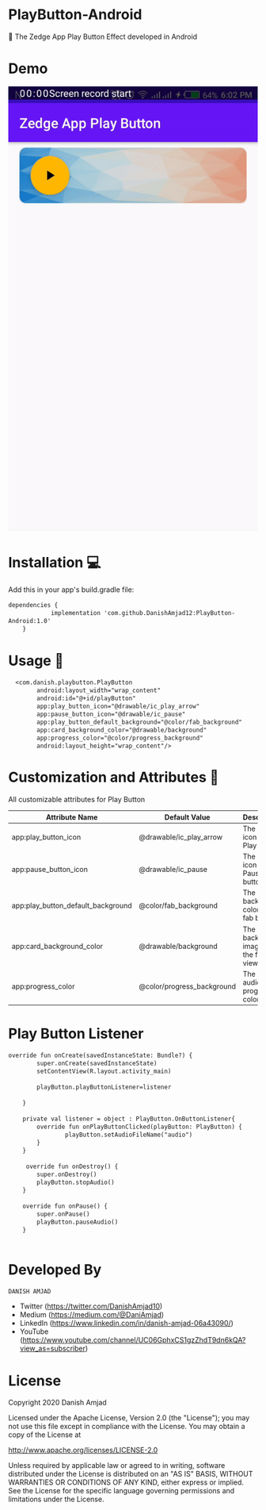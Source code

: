 # PlayButton-Android
👏 The Zedge App Play Button Effect developed in Android

# Demo
![](result.gif)

# Installation 💻

Add this in your app's build.gradle file:
```
dependencies {
	        implementation 'com.github.DanishAmjad12:PlayButton-Android:1.0'
	}
  ```
  
# Usage 🧾

```
  <com.danish.playbutton.PlayButton
        android:layout_width="wrap_content"
        android:id="@+id/playButton"
        app:play_button_icon="@drawable/ic_play_arrow"
        app:pause_button_icon="@drawable/ic_pause"
        app:play_button_default_background="@color/fab_background"
        app:card_background_color="@drawable/background"
        app:progress_color="@color/progress_background"
        android:layout_height="wrap_content"/>
```
        
# Customization and Attributes 🎨

All customizable attributes for Play Button

| Attribute Name| Default Value | Description
| ------------- | ------------- | ----------- |
|   app:play_button_icon  | @drawable/ic_play_arrow  | The default icon of the Play button
|   app:pause_button_icon | @drawable/ic_pause  | The default icon of the Pause button
|    app:play_button_default_background | @color/fab_background  | The background color of the fab button
|    app:card_background_color | @drawable/background | The default background image of the frame view
|     app:progress_color | @color/progress_background | The default audio progress color 

# Play Button Listener

```
override fun onCreate(savedInstanceState: Bundle?) {
        super.onCreate(savedInstanceState)
        setContentView(R.layout.activity_main)

        playButton.playButtonListener=listener

    }

    private val listener = object : PlayButton.OnButtonListener{
        override fun onPlayButtonClicked(playButton: PlayButton) {
                playButton.setAudioFileName("audio")
        }
    }
    
     override fun onDestroy() {
        super.onDestroy()
        playButton.stopAudio()
    }

    override fun onPause() {
        super.onPause()
        playButton.pauseAudio()
    }
    
 ```
 # Developed By
 
 ```
 DANISH AMJAD
 ```
 * Twitter (https://twitter.com/DanishAmjad10)
 * Medium (https://medium.com/@DaniAmjad)
 * LinkedIn (https://www.linkedin.com/in/danish-amjad-06a43090/)
 * YouTube (https://www.youtube.com/channel/UC06GphxCS1gzZhdT9dn6kQA?view_as=subscriber)
 
 #  License
 Copyright 2020 Danish Amjad

Licensed under the Apache License, Version 2.0 (the "License");
you may not use this file except in compliance with the License.
You may obtain a copy of the License at

   http://www.apache.org/licenses/LICENSE-2.0

Unless required by applicable law or agreed to in writing, software
distributed under the License is distributed on an "AS IS" BASIS,
WITHOUT WARRANTIES OR CONDITIONS OF ANY KIND, either express or implied.
See the License for the specific language governing permissions and
limitations under the License.
